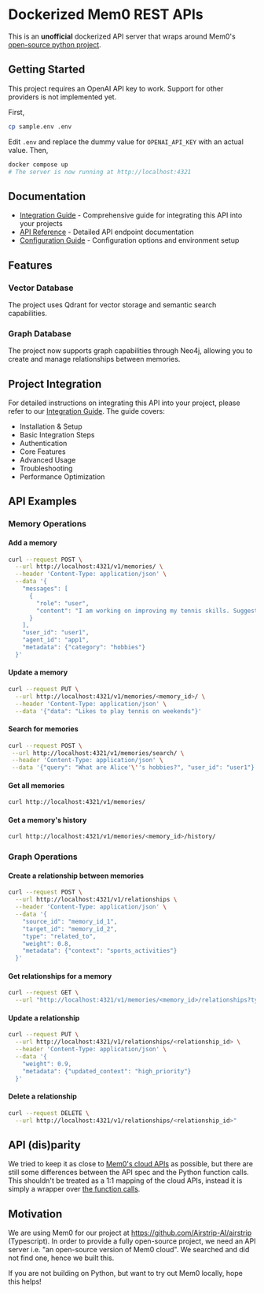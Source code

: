 # Dockerized Mem0 REST APIs

This is an **unofficial** dockerized API server that wraps around Mem0's [open-source python project](https://github.com/mem0ai/mem0).

## Getting Started

This project requires an OpenAI API key to work. Support for other providers is not implemented yet.

First,

```bash
cp sample.env .env
```

Edit `.env` and replace the dummy value for `OPENAI_API_KEY` with an actual value. Then,

```bash
docker compose up
# The server is now running at http://localhost:4321
```

## Documentation

- [Integration Guide](docs/integration-guide.md) - Comprehensive guide for integrating this API into your projects
- [API Reference](docs/api-reference.md) - Detailed API endpoint documentation
- [Configuration Guide](docs/configuration.md) - Configuration options and environment setup

## Features

### Vector Database
The project uses Qdrant for vector storage and semantic search capabilities.

### Graph Database
The project now supports graph capabilities through Neo4j, allowing you to create and manage relationships between memories.

## Project Integration

For detailed instructions on integrating this API into your project, please refer to our [Integration Guide](docs/integration-guide.md). The guide covers:

- Installation & Setup
- Basic Integration Steps
- Authentication
- Core Features
- Advanced Usage
- Troubleshooting
- Performance Optimization

## API Examples

### Memory Operations

#### Add a memory

```bash
curl --request POST \
  --url http://localhost:4321/v1/memories/ \
  --header 'Content-Type: application/json' \
  --data '{
    "messages": [
      {
        "role": "user",
        "content": "I am working on improving my tennis skills. Suggest some online courses."
      }
    ],
    "user_id": "user1",
    "agent_id": "app1",
    "metadata": {"category": "hobbies"}
  }'
```

#### Update a memory

```bash
curl --request PUT \
  --url http://localhost:4321/v1/memories/<memory_id>/ \
  --header 'Content-Type: application/json' \
  --data '{"data": "Likes to play tennis on weekends"}'
```

#### Search for memories

```bash
curl --request POST \
 --url http://localhost:4321/v1/memories/search/ \
 --header 'Content-Type: application/json' \
 --data '{"query": "What are Alice'\''s hobbies?", "user_id": "user1"}'
```

#### Get all memories

```bash
curl http://localhost:4321/v1/memories/
```

#### Get a memory's history

```bash
curl http://localhost:4321/v1/memories/<memory_id>/history/
```

### Graph Operations

#### Create a relationship between memories

```bash
curl --request POST \
  --url http://localhost:4321/v1/relationships \
  --header 'Content-Type: application/json' \
  --data '{
    "source_id": "memory_id_1",
    "target_id": "memory_id_2",
    "type": "related_to",
    "weight": 0.8,
    "metadata": {"context": "sports_activities"}
  }'
```

#### Get relationships for a memory

```bash
curl --request GET \
  --url "http://localhost:4321/v1/memories/<memory_id>/relationships?type=related_to&min_weight=0.5"
```

#### Update a relationship

```bash
curl --request PUT \
  --url http://localhost:4321/v1/relationships/<relationship_id> \
  --header 'Content-Type: application/json' \
  --data '{
    "weight": 0.9,
    "metadata": {"updated_context": "high_priority"}
  }'
```

#### Delete a relationship

```bash
curl --request DELETE \
  --url http://localhost:4321/v1/relationships/<relationship_id>"
```

## API (dis)parity

We tried to keep it as close to [Mem0's cloud APIs](https://docs.mem0.ai/api-reference/overview) as possible, but there are still some differences between the API spec and the Python function calls. This shouldn't be treated as a 1:1 mapping of the cloud APIs, instead it is simply a wrapper over [the function calls](https://github.com/mem0ai/mem0/blob/main/mem0/memory/main.py#L27).

## Motivation

We are using Mem0 for our project at https://github.com/Airstrip-AI/airstrip (Typescript). In order to provide a fully open-source project, we need an API server i.e. "an open-source version of Mem0 cloud". We searched and did not find one, hence we built this.

If you are not building on Python, but want to try out Mem0 locally, hope this helps!
